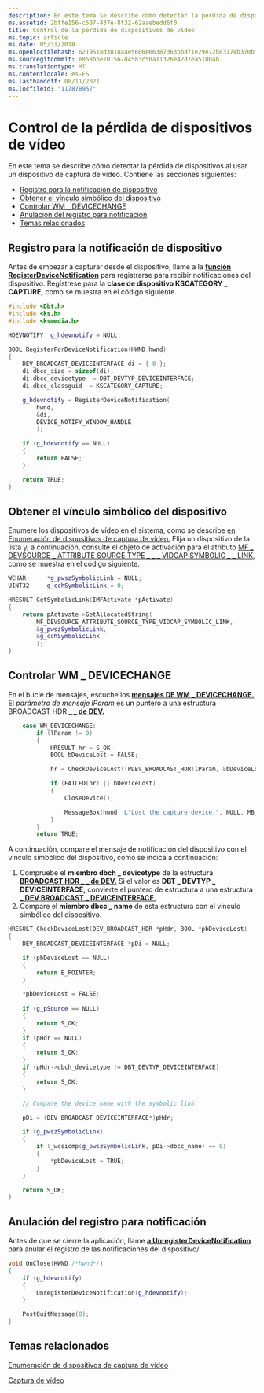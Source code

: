 ```yaml
---
description: En este tema se describe cómo detectar la pérdida de dispositivos al usar un dispositivo de captura de vídeo.
ms.assetid: 2bffe156-c507-437e-8f32-62aaebedd6f0
title: Control de la pérdida de dispositivos de vídeo
ms.topic: article
ms.date: 05/31/2018
ms.openlocfilehash: 6219518d3018aae5600e66387363bbd71e29e72b83174b370bf25377c8c6b669
ms.sourcegitcommit: e858bbe701567d4583c50a11326e42d7ea51804b
ms.translationtype: MT
ms.contentlocale: es-ES
ms.lasthandoff: 08/11/2021
ms.locfileid: "117878957"
---
```

# <a name="handling-video-device-loss"></a>Control de la pérdida de dispositivos de vídeo

En este tema se describe cómo detectar la pérdida de dispositivos al usar un dispositivo de captura de vídeo. Contiene las secciones siguientes:

-   [Registro para la notificación de dispositivo](#register-for-device-notification)
-   [Obtener el vínculo simbólico del dispositivo](#get-the-symbolic-link-of-the-device)
-   [Controlar WM \_ DEVICECHANGE](/windows)
-   [Anulación del registro para notificación](#unregister-for-notification)
-   [Temas relacionados](#related-topics)

## <a name="register-for-device-notification"></a>Registro para la notificación de dispositivo

Antes de empezar a capturar desde el dispositivo, llame a la [**función RegisterDeviceNotification**](/windows/win32/api/winuser/nf-winuser-registerdevicenotificationa) para registrarse para recibir notificaciones del dispositivo. Regístrese para la **clase de dispositivo KSCATEGORY \_ CAPTURE,** como se muestra en el código siguiente.


```C++
#include <Dbt.h>
#include <ks.h>
#include <ksmedia.h>

HDEVNOTIFY  g_hdevnotify = NULL;

BOOL RegisterForDeviceNotification(HWND hwnd)
{
    DEV_BROADCAST_DEVICEINTERFACE di = { 0 };
    di.dbcc_size = sizeof(di);
    di.dbcc_devicetype  = DBT_DEVTYP_DEVICEINTERFACE;
    di.dbcc_classguid  = KSCATEGORY_CAPTURE; 

    g_hdevnotify = RegisterDeviceNotification(
        hwnd,
        &di,
        DEVICE_NOTIFY_WINDOW_HANDLE
        );

    if (g_hdevnotify == NULL)
    {
        return FALSE;
    }

    return TRUE;
}
```



## <a name="get-the-symbolic-link-of-the-device"></a>Obtener el vínculo simbólico del dispositivo

Enumere los dispositivos de vídeo en el sistema, como se describe [en Enumeración de dispositivos de captura de vídeo.](enumerating-video-capture-devices.md) Elija un dispositivo de la lista y, a continuación, consulte el objeto de activación para el atributo [MF \_ DEVSOURCE \_ ATTRIBUTE SOURCE TYPE \_ \_ \_ VIDCAP SYMBOLIC \_ \_ LINK,](mf-devsource-attribute-source-type-vidcap-symbolic-link.md) como se muestra en el código siguiente.


```C++
WCHAR      *g_pwszSymbolicLink = NULL;
UINT32     g_cchSymbolicLink = 0;

HRESULT GetSymbolicLink(IMFActivate *pActivate)
{
    return pActivate->GetAllocatedString(
        MF_DEVSOURCE_ATTRIBUTE_SOURCE_TYPE_VIDCAP_SYMBOLIC_LINK,
        &g_pwszSymbolicLink,
        &g_cchSymbolicLink
        );
}
```



## <a name="handle-wm_devicechange"></a>Controlar WM \_ DEVICECHANGE

En el bucle de mensajes, escuche los [**mensajes DE WM \_ DEVICECHANGE.**](../devio/wm-devicechange.md) El *parámetro de mensaje lParam* es un puntero a una estructura BROADCAST HDR [**\_ \_ de DEV.**](/windows/win32/api/dbt/ns-dbt-dev_broadcast_hdr)


```C++
    case WM_DEVICECHANGE:
        if (lParam != 0)
        {
            HRESULT hr = S_OK;
            BOOL bDeviceLost = FALSE;

            hr = CheckDeviceLost((PDEV_BROADCAST_HDR)lParam, &bDeviceLost);

            if (FAILED(hr) || bDeviceLost)
            {
                CloseDevice();

                MessageBox(hwnd, L"Lost the capture device.", NULL, MB_OK);
            }
        }
        return TRUE;
```



A continuación, compare el mensaje de notificación del dispositivo con el vínculo simbólico del dispositivo, como se indica a continuación:

1.  Compruebe el **miembro dbch \_ devicetype** de la estructura [**BROADCAST HDR \_ \_ de DEV.**](/windows/win32/api/dbt/ns-dbt-dev_broadcast_hdr) Si el valor es **DBT \_ DEVTYP \_ DEVICEINTERFACE,** convierte el puntero de estructura a una estructura [**\_ DEV BROADCAST \_ DEVICEINTERFACE.**](/windows/win32/api/dbt/ns-dbt-dev_broadcast_deviceinterface_a)
2.  Compare el **miembro dbcc \_ name** de esta estructura con el vínculo simbólico del dispositivo.


```C++
HRESULT CheckDeviceLost(DEV_BROADCAST_HDR *pHdr, BOOL *pbDeviceLost)
{
    DEV_BROADCAST_DEVICEINTERFACE *pDi = NULL;

    if (pbDeviceLost == NULL)
    {
        return E_POINTER;
    }

    *pbDeviceLost = FALSE;
    
    if (g_pSource == NULL)
    {
        return S_OK;
    }
    if (pHdr == NULL)
    {
        return S_OK;
    }
    if (pHdr->dbch_devicetype != DBT_DEVTYP_DEVICEINTERFACE)
    {
        return S_OK;
    }

    // Compare the device name with the symbolic link.

    pDi = (DEV_BROADCAST_DEVICEINTERFACE*)pHdr;

    if (g_pwszSymbolicLink)
    {
        if (_wcsicmp(g_pwszSymbolicLink, pDi->dbcc_name) == 0)
        {
            *pbDeviceLost = TRUE;
        }
    }

    return S_OK;
}
```



## <a name="unregister-for-notification"></a>Anulación del registro para notificación

Antes de que se cierre la aplicación, llame [**a UnregisterDeviceNotification**](/windows/win32/api/winuser/nf-winuser-unregisterdevicenotification) para anular el registro de las notificaciones del dispositivo/


```C++
void OnClose(HWND /*hwnd*/)
{
    if (g_hdevnotify)
    {
        UnregisterDeviceNotification(g_hdevnotify);
    }

    PostQuitMessage(0);
}
```



## <a name="related-topics"></a>Temas relacionados

<dl> <dt>

[Enumeración de dispositivos de captura de vídeo](enumerating-video-capture-devices.md)
</dt> <dt>

[Captura de vídeo](video-capture.md)
</dt> </dl>

 

 
